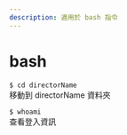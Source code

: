 ```yaml
---
description: 適用於 bash 指令
---
```


# bash

`$ cd directorName`  
移動到 directorName 資料夾

`$ whoami`  
查看登入資訊

